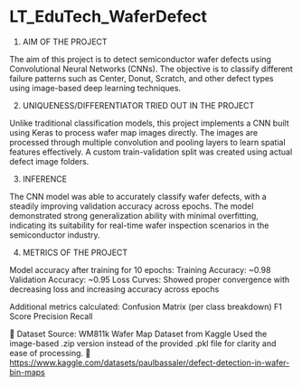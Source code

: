 # LT_EduTech_WaferDefect
1. AIM OF THE PROJECT

The aim of this project is to detect semiconductor wafer defects using Convolutional Neural Networks (CNNs). The objective is to classify different failure patterns such as Center, Donut, Scratch, and other defect types using image-based deep learning techniques.

2. UNIQUENESS/DIFFERENTIATOR TRIED OUT IN THE PROJECT

Unlike traditional classification models, this project implements a CNN built using Keras to process wafer map images directly. The images are processed through multiple convolution and pooling layers to learn spatial features effectively. A custom train-validation split was created using actual defect image folders.

3. INFERENCE

The CNN model was able to accurately classify wafer defects, with a steadily improving validation accuracy across epochs. The model demonstrated strong generalization ability with minimal overfitting, indicating its suitability for real-time wafer inspection scenarios in the semiconductor industry.

4. METRICS OF THE PROJECT

Model accuracy after training for 10 epochs:
Training Accuracy: ~0.98
Validation Accuracy: ~0.95
Loss Curves: Showed proper convergence with decreasing loss and increasing accuracy across epochs


Additional metrics calculated:
Confusion Matrix (per class breakdown)
F1 Score
Precision
Recall

📁 Dataset Source:
WM811k Wafer Map Dataset from Kaggle
Used the image-based .zip version instead of the provided .pkl file for clarity and ease of processing.
🔗 https://www.kaggle.com/datasets/paulbassaler/defect-detection-in-wafer-bin-maps

